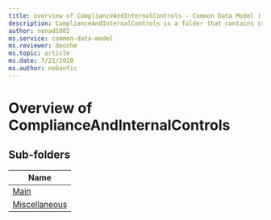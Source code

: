 ```yaml
---
title: overview of ComplianceAndInternalControls - Common Data Model | Microsoft Docs
description: ComplianceAndInternalControls is a folder that contains standard entities related to the Common Data Model.
author: nenad1002
ms.service: common-data-model
ms.reviewer: deonhe
ms.topic: article
ms.date: 7/21/2020
ms.author: nebanfic
---
```


# Overview of ComplianceAndInternalControls


## Sub-folders

|Name|
|---|
|[Main](Main/overview.md)|
|[Miscellaneous](Miscellaneous/overview.md)|



